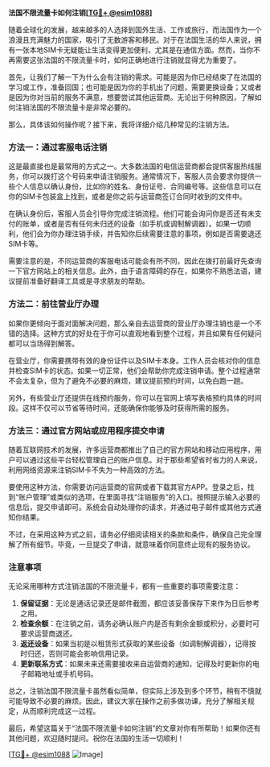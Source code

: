 **法国不限流量卡如何注销[[TG💪+ @esim1088](https://t.me/s/esim1088)]**

随着全球化的发展，越来越多的人选择到国外生活、工作或旅行，而法国作为一个浪漫且充满魅力的国家，吸引了无数游客和移民。对于在法国生活的华人来说，拥有一张本地SIM卡无疑能让生活变得更加便利，尤其是在通信方面。然而，当你不再需要这张法国的不限流量卡时，如何正确地进行注销就显得尤为重要了。

首先，让我们了解一下为什么会有注销的需求。可能是因为你已经结束了在法国的学习或工作，准备回国；也可能是因为你的手机出了问题，需要更换设备；又或者是因为你对当前的服务不满意，想要尝试其他运营商。无论出于何种原因，了解如何注销法国的不限流量卡是非常必要的。

那么，具体该如何操作呢？接下来，我将详细介绍几种常见的注销方法。

### 方法一：通过客服电话注销

这是最直接也是最常用的方式之一。大多数法国的电信运营商都会提供客服热线服务，你可以拨打这个号码来申请注销服务。通常情况下，客服人员会要求你提供一些个人信息以确认身份，比如你的姓名、身份证号、合同编号等。这些信息可以在你的SIM卡包装盒上找到，或者是你之前与运营商签订合同时收到的文件中。

在确认身份后，客服人员会引导你完成注销流程。他们可能会询问你是否还有未支付的账单，或者是否有任何未归还的设备（如手机或调制解调器）。如果一切顺利，他们会为你办理注销手续，并告知你后续需要注意的事项，例如是否需要退还SIM卡等。

需要注意的是，不同运营商的客服电话可能会有所不同，因此在拨打前最好先查询一下官方网站上的相关信息。此外，由于语言障碍的存在，如果你不熟悉法语，建议提前准备好翻译工具或是寻求朋友的帮助。

### 方法二：前往营业厅办理

如果你更倾向于面对面解决问题，那么亲自去运营商的营业厅办理注销也是一个不错的选择。这种方式的好处在于你可以直观地看到整个过程，并且如果有任何疑问都可以当场得到解答。

在营业厅，你需要携带有效的身份证件以及SIM卡本身。工作人员会核对你的信息并检查SIM卡的状态。如果一切正常，他们会帮助你完成注销申请。整个过程通常不会太复杂，但为了避免不必要的麻烦，建议提前预约时间，以免白跑一趟。

另外，有些营业厅还提供在线预约服务，你可以在官网上填写表格预约具体的时间段。这样不仅可以节省等待时间，还能确保你能够及时获得所需的服务。

### 方法三：通过官方网站或应用程序提交申请

随着互联网技术的发展，许多运营商都推出了自己的官方网站和移动应用程序，用户可以通过这些平台轻松管理自己的账户信息。对于那些希望省时省力的人来说，利用网络资源来注销SIM卡不失为一种高效的方法。

要使用这种方法，你需要访问运营商的官网或者下载其官方APP。登录之后，找到“账户管理”或类似的选项，在里面寻找“注销服务”的入口。按照提示输入必要的信息后，提交申请即可。系统会自动处理你的请求，并通过电子邮件或其他方式通知你结果。

不过，在采用这种方式之前，请务必仔细阅读相关的条款和条件，确保自己完全理解了所有细节。毕竟，一旦提交了申请，就意味着你同意终止现有的服务协议。

### 注意事项

无论采用哪种方式注销法国的不限流量卡，都有一些重要的事项需要注意：

1. **保留证据**：无论是通话记录还是邮件截图，都应该妥善保存下来作为日后参考之用。
2. **检查余额**：在注销之前，请务必确认账户内是否有剩余金额或积分，必要时可要求运营商退还。
3. **返还设备**：如果当初是以租赁形式获取的某些设备（如调制解调器），记得按时归还，否则可能会影响信用记录。
4. **更新联系方式**：如果未来还需要接收来自运营商的通知，记得及时更新你的电子邮箱地址或手机号码。

总之，注销法国不限流量卡虽然看似简单，但实际上涉及到多个环节，稍有不慎就可能导致不必要的麻烦。因此，建议大家在操作之前多做功课，充分了解相关规定，从而顺利完成这一过程。

最后，希望这篇关于“法国不限流量卡如何注销”的文章对你有所帮助！如果你还有其他问题，欢迎随时提问。祝你在法国的生活一切顺利！

[[TG💪+ @esim1088](https://t.me/s/esim1088) ![Image](https://i.postimg.cc/4NQfJmqS/Snipaste-2025-05-13-00-14-12.png)]